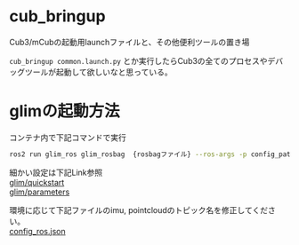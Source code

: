 # cub_bringup
Cub3/mCubの起動用launchファイルと、その他便利ツールの置き場

`cub_bringup common.launch.py` とか実行したらCub3の全てのプロセスやデバッグツールが起動して欲しいなと思っている。



# glimの起動方法
コンテナ内で下記コマンドで実行
``` bash
ros2 run glim_ros glim_rosbag  {rosbagファイル} --ros-args -p config_path:=/home/cub/colcon_ws/src/cub/cub_bringup/params/glim_params/
```
細かい設定は下記Link参照  
[glim/quickstart](https://koide3.github.io/glim/quickstart.html)  
[glim/parameters](https://koide3.github.io/glim/parameters.html)

環境に応じて下記ファイルのimu, pointcloudのトピック名を修正してください。  
[config_ros.json](/ros/cub_bringup/params/glim_params/config_ros.json)